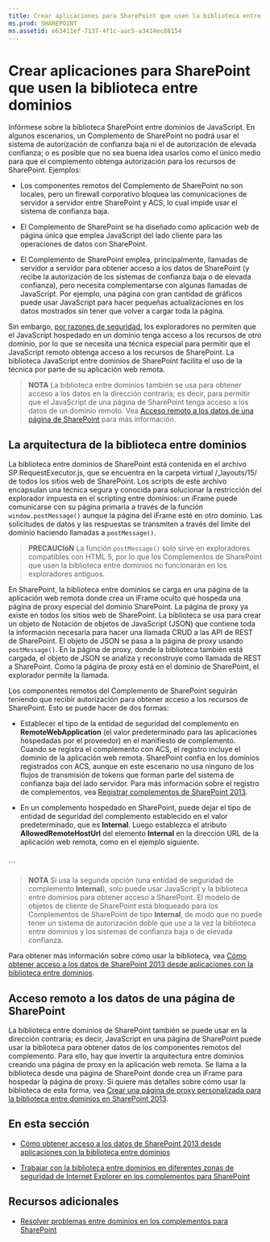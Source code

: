 ```yaml
---
title: Crear aplicaciones para SharePoint que usen la biblioteca entre dominios
ms.prod: SHAREPOINT
ms.assetid: e63411ef-7137-4f1c-aac5-a3414ec88154
---
```



# Crear aplicaciones para SharePoint que usen la biblioteca entre dominios
Infórmese sobre la biblioteca SharePoint entre dominios de JavaScript.
En algunos escenarios, un Complemento de SharePoint no podrá usar el sistema de autorización de confianza baja ni el de autorización de elevada confianza; o es posible que no sea buena idea usarlos como el único medio para que el complemento obtenga autorización para los recursos de SharePoint. Ejemplos:
  
    
    


- Los componentes remotos del Complemento de SharePoint no son locales, pero un firewall corporativo bloquea las comunicaciones de servidor a servidor entre SharePoint y ACS, lo cual impide usar el sistema de confianza baja.
    
  
- El Complemento de SharePoint se ha diseñado como aplicación web de página única que emplea JavaScript del lado cliente para las operaciones de datos con SharePoint.
    
  
- El Complemento de SharePoint emplea, principalmente, llamadas de servidor a servidor para obtener acceso a los datos de SharePoint (y recibe la autorización de los sistemas de confianza baja o de elevada confianza), pero necesita complementarse con algunas llamadas de JavaScript. Por ejemplo, una página con gran cantidad de gráficos puede usar JavaScript para hacer pequeñas actualizaciones en los datos mostrados sin tener que volver a cargar toda la página.
    
  

Sin embargo,  [por razones de seguridad](http://msdn.microsoft.com/es-es/library%28d=robot%29/cc709423(d=robot,l=es-es,v=vs.85).aspx), los exploradores no permiten que el JavaScript hospedado en un dominio tenga acceso a los recursos de otro dominio, por lo que se necesita una técnica especial para permitir que el JavaScript remoto obtenga acceso a los recursos de SharePoint. La biblioteca JavaScript entre dominios de SharePoint facilita el uso de la técnica por parte de su aplicación web remota.
  
    
    


> **NOTA**
> La biblioteca entre dominios también se usa para obtener acceso a los datos en la dirección contraria; es decir, para permitir que el JavaScript de una página de SharePoint tenga acceso a los datos de un dominio remoto. Vea  [Acceso remoto a los datos de una página de SharePoint](#ReverseDirection) para más información.
  
    
    


## La arquitectura de la biblioteca entre dominios

La biblioteca entre dominios de SharePoint está contenida en el archivo SP.RequestExecutor.js, que se encuentra en la carpeta virtual /_layouts/15/ de todos los sitios web de SharePoint. Los scripts de este archivo encapsulan una técnica segura y conocida para solucionar la restricción del explorador impuesta en el scripting entre dominios: un iFrame puede comunicarse con su página primaria a través de la función  `window.postMessage()` aunque la página del iFrame esté en otro dominio. Las solicitudes de datos y las respuestas se transmiten a través del límite del dominio haciendo llamadas a `postMessage()`.
  
    
    

> **PRECAUCIóN**
> La función  `postMessage()` solo sirve en exploradores compatibles con HTML 5, por lo que los Complementos de SharePoint que usen la biblioteca entre dominios no funcionarán en los exploradores antiguos.
  
    
    

En SharePoint, la biblioteca entre dominios se carga en una página de la aplicación web remota donde crea un iFrame oculto que hospeda una página de proxy especial del dominio SharePoint. La página de proxy ya existe en todos los sitios web de SharePoint. La biblioteca se usa para crear un objeto de Notación de objetos de JavaScript (JSON) que contiene toda la información necesaria para hacer una llamada CRUD a las API de REST de SharePoint. El objeto de JSON se pasa a la página de proxy usando  `postMessage()`. En la página de proxy, donde la biblioteca también está cargada, el objeto de JSON se analiza y reconstruye como llamada de REST a SharePoint. Como la página de proxy está en el dominio de SharePoint, el explorador permite la llamada.
  
    
    
Los componentes remotos del Complemento de SharePoint seguirán teniendo que recibir autorización para obtener acceso a los recursos de SharePoint. Esto se puede hacer de dos formas:
  
    
    

- Establecer el tipo de la entidad de seguridad del complemento en **RemoteWebApplication** (el valor predeterminado para las aplicaciones hospedadas por el proveedor) en el manifiesto de complemento. Cuando se registra el complemento con ACS, el registro incluye el dominio de la aplicación web remota. SharePoint confía en los dominios registrados con ACS, aunque en este escenario no usa ninguno de los flujos de transmisión de tokens que forman parte del sistema de confianza baja del lado servidor. Para más información sobre el registro de complementos, vea [Registrar complementos de SharePoint 2013](register-sharepoint-add-ins-2013.md). 
    
  
- En un complemento hospedado en SharePoint, puede dejar el tipo de entidad de seguridad del complemento establecido en el valor predeterminado, que es **Internal**. Luego establezca el atributo **AllowedRemoteHostUrl** del elemento **Internal** en la dirección URL de la aplicación web remota, como en el ejemplo siguiente.
    
  ```
  
<AppPrincipal>
  <Internal AllowedRemoteHostUrl="https://example.com/Home.html" />
</AppPrincipal>
  ```


> **NOTA**
> Si usa la segunda opción (una entidad de seguridad de complemento **Internal**), solo puede usar JavaScript y la biblioteca entre dominios para obtener acceso a SharePoint. El modelo de objetos de cliente de SharePoint está bloqueado para los Complementos de SharePoint de tipo **Internal**, de modo que no puede tener un sistema de autorización doble que use a la vez la biblioteca entre dominios y los sistemas de confianza baja o de elevada confianza. 
  
    
    

Para obtener más información sobre cómo usar la biblioteca, vea  [Cómo obtener acceso a los datos de SharePoint 2013 desde aplicaciones con la biblioteca entre dominios](access-sharepoint-2013-data-from-add-ins-using-the-cross-domain-library.md).
  
    
    

## Acceso remoto a los datos de una página de SharePoint
<a name="ReverseDirection"> </a>

La biblioteca entre dominios de SharePoint también se puede usar en la dirección contraria; es decir, JavaScript en una página de SharePoint puede usar la biblioteca para obtener datos de los componentes remotos del complemento. Para ello, hay que invertir la arquitectura entre dominios creando una página de proxy en la aplicación web remota. Se llama a la biblioteca desde una página de SharePoint donde crea un iFrame para hospedar la página de proxy. Si quiere más detalles sobre cómo usar la biblioteca de esta forma, vea  [Crear una página de proxy personalizada para la biblioteca entre dominios en SharePoint 2013](create-a-custom-proxy-page-for-the-cross-domain-library-in-sharepoint-2013.md).
  
    
    

## En esta sección
<a name="ReverseDirection"> </a>


-  [Cómo obtener acceso a los datos de SharePoint 2013 desde aplicaciones con la biblioteca entre dominios](access-sharepoint-2013-data-from-add-ins-using-the-cross-domain-library.md)
    
  
-  [Trabajar con la biblioteca entre dominios en diferentes zonas de seguridad de Internet Explorer en los complementos para SharePoint](work-with-the-cross-domain-library-across-different-internet-explorer-security-z.md)
    
  

## Recursos adicionales
<a name="ReverseDirection"> </a>


-  [Resolver problemas entre dominios en los complementos para SharePoint](http://blogs.msdn.com/b/officeapps/archive/2012/11/29/solving-cross-domain-problems-in-apps-for-sharepoint.aspx)
    
  

